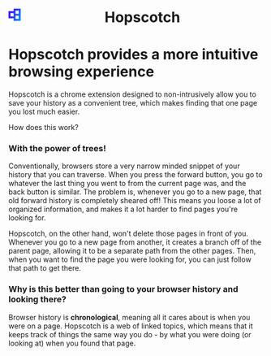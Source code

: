 <h1 align="center">
	<span style="width: 50%;">
		<img alt="logo" src="assets/img/hopscotch-icon128.png" style="display: inline-block; float: left;" width=24px>
		<span>Hopscotch</span>
	</span>
</h1>

# Hopscotch provides a more intuitive browsing experience
Hopscotch is a chrome extension designed to non-intrusively allow you to save your history as a
convenient tree, which makes finding that one page you lost much easier.

How does this work?
### With the power of trees!
Conventionally, browsers store a very narrow minded snippet of your history that you can traverse.
When you press the forward button, you go to whatever the last thing you went to from the current
page was, and the back button is similar. The problem is, whenever you go to a new page, that old
forward history is completely sheared off! This means you loose a lot of organized information,
and makes it a lot harder to find pages you're looking for.

Hopscotch, on the other hand, won't delete those pages in front of you. Whenever you go to a new
page from another, it creates a branch off of the parent page, allowing it to be a separate path
from the other pages. Then, when you want to find the page you were looking for, you can just
follow that path to get there.

### Why is this better than going to your browser history and looking there?
Browser history is **chronological**, meaning all it cares about is when you were on a page.
Hopscotch is a web of linked topics, which means that it keeps track of things the same way
you do - by what you were doing (or looking at) when you found that page.
